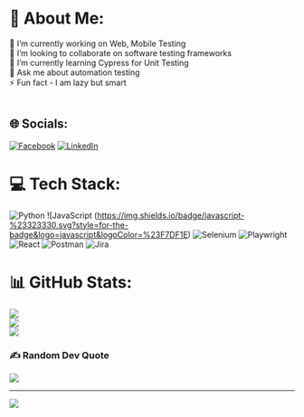 # 💫 About Me:
🔭 I’m currently working on Web, Mobile Testing<br>👯 I’m looking to collaborate on software testing frameworks<br>🌱 I’m currently learning Cypress for Unit Testing<br>💬 Ask me about automation testing<br>⚡ Fun fact - I am lazy but smart<br><br>


## 🌐 Socials:
[![Facebook](https://img.shields.io/badge/Facebook-%231877F2.svg?logo=Facebook&logoColor=white)](https://www.facebook.com/ahm297) [![LinkedIn](https://img.shields.io/badge/LinkedIn-%230077B5.svg?logo=linkedin&logoColor=white)](https://linkedin.com/in/atifhyder/) 

# 💻 Tech Stack:
![Python](https://img.shields.io/badge/python-3670A0?style=for-the-badge&logo=python&logoColor=ffdd54) ![JavaScript (https://img.shields.io/badge/javascript-%23323330.svg?style=for-the-badge&logo=javascript&logoColor=%23F7DF1E) ![Selenium](https://img.shields.io/badge/Selenium-43B02A?style=for-the-badge&logo=Selenium&logoColor=white) ![Playwright](https://img.shields.io/badge/Playwright-45ba4b?style=for-the-badge&logo=Playwright&logoColor=white) ![React](https://img.shields.io/badge/react-%2320232a.svg?style=for-the-badge&logo=react&logoColor=%2361DAFB) ![Postman](https://img.shields.io/badge/Postman-FF6C37?style=for-the-badge&logo=postman&logoColor=white) ![Jira](https://img.shields.io/badge/jira-%230A0FFF.svg?style=for-the-badge&logo=jira&logoColor=white)
# 📊 GitHub Stats:
![](https://github-readme-stats.vercel.app/api?username=atifhyder&theme=vue-dark&hide_border=true&include_all_commits=true&count_private=true)<br/>
![](https://github-readme-streak-stats.herokuapp.com/?user=atifhyder&theme=vue-dark&hide_border=true)<br/>
![](https://github-readme-stats.vercel.app/api/top-langs/?username=atifhyder&theme=vue-dark&hide_border=true&include_all_commits=true&count_private=true&layout=compact)

### ✍️ Random Dev Quote
![](https://quotes-github-readme.vercel.app/api?type=horizontal&theme=merko)

---
[![](https://visitcount.itsvg.in/api?id=HassanAbbas7357&icon=5&color=0)](https://visitcount.itsvg.in)

<!-- Proudly created with GPRM ( https://gprm.itsvg.in ) -->
